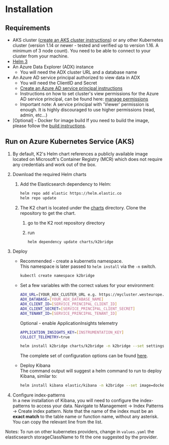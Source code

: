 # Installation

## Requirements

* AKS cluster ([create an AKS cluster instructions](https://docs.microsoft.com/en-us/azure/aks/kubernetes-walkthrough-portal#create-an-aks-cluster)) or any other Kubernetes cluster (version 1.14 or newer - tested and verified up to version 1.16. A minimum of 3 node count).
You need to be able to connect to your cluster from your machine.
* [Helm 3](https://github.com/helm/helm#install)
* An Azure Data Explorer (ADX) instance
    * You will need the ADX cluster URL and a database name
* An Azure AD service principal authorized to view data in ADX
    * You will need the ClientID and Secret
    * [Create an Azure AD service principal instructions](https://docs.microsoft.com/en-us/azure/active-directory/develop/howto-create-service-principal-portal#create-an-azure-active-directory-application)
    * Instructions on how to set cluster's view permissions for the Azure AD service principal, can be found here: [manage permissions](https://docs.microsoft.com/en-us/azure/data-explorer/manage-database-permissions#manage-permissions-in-the-azure-portal)
    * Important note: A service principal with 'Viewer' permission is enough. It is highly discouraged to use higher permissions (read, admin, etc...)
* [Optional] - Docker for image build
    If you need to build the image, please follow the [build instructions](./build.md).

## Run on Azure Kubernetes Service (AKS)

1. By default, K2's Helm chart references a publicly available image located on Microsoft's Container Registry (MCR) which does not require any credentials and work out of the box.

1. Download the required Helm charts

    1. Add the Elasticsearch dependency to Helm:

        ```sh
        helm repo add elastic https://helm.elastic.co
        helm repo update
        ```

    1. The K2 chart is located under the [charts](../charts) directory. Clone the repository to get the chart.

        1. go to the K2 root repository directory

        1. run

            ```sh
            helm dependency update charts/k2bridge
            ```

1. Deploy

    * Recommended - create a kubernetis namespace.  
         This namespace is later passed to `helm install` via the `-n` switch.

      ```sh
      kubectl create namespace k2bridge
      ```

    * Set a few variables with the correct values for your environment:

        ```sh
        ADX_URL=[YOUR_ADX_CLUSTER_URL e.g. https://mycluster.westeurope.kusto.windows.net]
        ADX_DATABASE=[YOUR_ADX_DATABASE_NAME]
        ADX_CLIENT_ID=[SERVICE_PRINCIPAL_CLIENT_ID]
        ADX_CLIENT_SECRET=[SERVICE_PRINCIPAL_CLIENT_SECRET]
        ADX_TENANT_ID=[SERVICE_PRINCIPAL_TENANT_ID]
        ```

        Optional - enable ApplicationInsights telemetry

        ```sh
        APPLICATION_INSIGHTS_KEY=[INSTRUMENTATION_KEY]
        COLLECT_TELEMETRY=true
        ```

        ```sh
        helm install k2bridge charts/k2bridge -n k2bridge --set settings.adxClusterUrl="$ADX_URL" --set settings.adxDefaultDatabaseName="$ADX_DATABASE" --set settings.aadClientId="$ADX_CLIENT_ID" --set settings.aadClientSecret="$ADX_CLIENT_SECRET" --set settings.aadTenantId="$ADX_TENANT_ID" [--set image.tag=6.8_latest] [--set settings.collectTelemetry=$COLLECT_TELEMETRY]
        ```

        The complete set of configuration options can be found [here](./configuration.md).

    * Deploy Kibana  
        The command output will suggest a helm command to run to deploy Kibana, similar to:

        ```sh
        helm install kibana elastic/kibana -n k2bridge --set image=docker.elastic.co/kibana/kibana-oss --set imageTag=7.10.2 --set elasticsearchHosts=http://k2bridge:8080
        ```

1. Configure index-patterns  
In a new installation of Kibana, you will need to configure the index-patterns to access your data.
Navigate to Management -> Index Patterns -> Create index pattern.
Note that the name of the index must be an **exact match** to the table name or function name, without any asterisk. You can copy the relevant line from the list.

Notes:
To run on other kubernetes providers, change in `values.yaml` the elasticsearch storageClassName to fit the one suggested by the provider.

